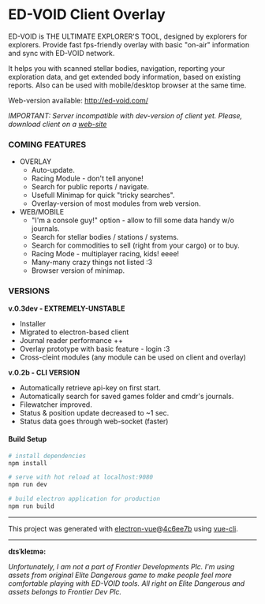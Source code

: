 # ED-VOID Client Overlay

ED-VOID is THE ULTIMATE EXPLORER'S TOOL, designed by explorers for explorers. Provide fast fps-friendly overlay with basic "on-air" information and sync with ED-VOID network.

It helps you with scanned stellar bodies, navigation, reporting your exploration data, and get extended body information, based on existing reports. Also can be used with mobile/desktop browser at the same time.

Web-version available: http://ed-void.com/

*IMPORTANT: Server incompatible with dev-version of client yet. Please, download client on a [web-site](http://ed-void.com/)*

### COMING FEATURES
- OVERLAY
    - Auto-update.
    - Racing Module - don't tell anyone!
    - Search for public reports / navigate.
    - Usefull Minimap for quick "tricky searches".
    - Overlay-version of most modules from web version.
- WEB/MOBILE
    - "I'm a console guy!" option - allow to fill some data handy w/o journals.
    - Search for stellar bodies / stations / systems.
    - Search for commodities to sell (right from your cargo) or to buy.
    - Racing Mode - multiplayer racing, kids! eeee!
    - Many-many crazy things not listed :3
    - Browser version of minimap.


### VERSIONS
**v.0.3dev - EXTREMELY-UNSTABLE**
- Installer
- Migrated to electron-based client
- Journal reader performance ++
- Overlay prototype with basic feature - login :3
- Cross-cleint modules (any module can be used on client and overlay)


**v.0.2b - CLI VERSION**
- Automatically retrieve api-key on first start.
- Automatically search for saved games folder and cmdr's journals.
- Filewatcher improved.
- Status & position update decreased to ~1 sec.
- Status data goes through web-socket (faster)


#### Build Setup

``` bash
# install dependencies
npm install

# serve with hot reload at localhost:9080
npm run dev

# build electron application for production
npm run build

```


---

This project was generated with [electron-vue](https://github.com/SimulatedGREG/electron-vue)@[4c6ee7b](https://github.com/SimulatedGREG/electron-vue/tree/4c6ee7bf4f9b4aa647a22ec1c1ca29c2e59c3645) using [vue-cli](https://github.com/vuejs/vue-cli).

---


**dɪsˈkleɪmə:**

*Unfortunately, I am not a part of Frontier Developments Plc. I'm using assets from original Elite Dangerous game to make people feel more comfortable playing with ED-VOID tools. All right on Elite Dangerous and assets belongs to Frontier Dev Plc.*
